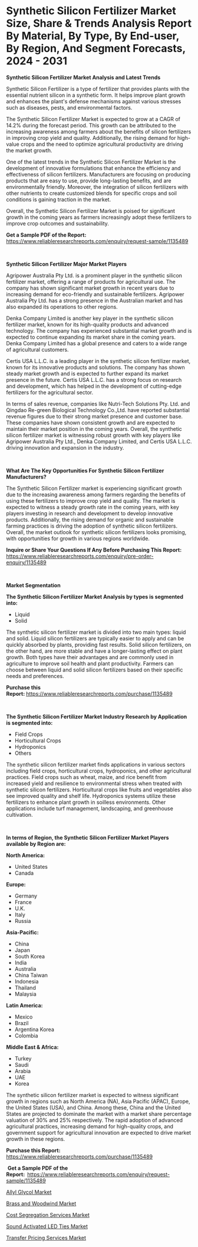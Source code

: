 <p><h1>Synthetic Silicon Fertilizer Market Size, Share & Trends Analysis Report By Material, By Type, By End-user, By Region, And Segment Forecasts, 2024 - 2031</h1></p><p><strong>Synthetic Silicon Fertilizer Market Analysis and Latest Trends</strong></p>
<p><p>Synthetic Silicon Fertilizer is a type of fertilizer that provides plants with the essential nutrient silicon in a synthetic form. It helps improve plant growth and enhances the plant's defense mechanisms against various stresses such as diseases, pests, and environmental factors. </p><p>The Synthetic Silicon Fertilizer Market is expected to grow at a CAGR of 14.2% during the forecast period. This growth can be attributed to the increasing awareness among farmers about the benefits of silicon fertilizers in improving crop yield and quality. Additionally, the rising demand for high-value crops and the need to optimize agricultural productivity are driving the market growth.</p><p>One of the latest trends in the Synthetic Silicon Fertilizer Market is the development of innovative formulations that enhance the efficiency and effectiveness of silicon fertilizers. Manufacturers are focusing on producing products that are easy to use, provide long-lasting benefits, and are environmentally friendly. Moreover, the integration of silicon fertilizers with other nutrients to create customized blends for specific crops and soil conditions is gaining traction in the market.</p><p>Overall, the Synthetic Silicon Fertilizer Market is poised for significant growth in the coming years as farmers increasingly adopt these fertilizers to improve crop outcomes and sustainability.</p></p>
<p><strong>Get a Sample PDF of the Report:&nbsp;</strong> <a href="https://www.reliableresearchreports.com/enquiry/request-sample/1135489">https://www.reliableresearchreports.com/enquiry/request-sample/1135489</a></p>
<p>&nbsp;</p>
<p><strong>Synthetic Silicon Fertilizer Major Market Players</strong></p>
<p><p>Agripower Australia Pty Ltd. is a prominent player in the synthetic silicon fertilizer market, offering a range of products for agricultural use. The company has shown significant market growth in recent years due to increasing demand for eco-friendly and sustainable fertilizers. Agripower Australia Pty Ltd. has a strong presence in the Australian market and has also expanded its operations to other regions.</p><p>Denka Company Limited is another key player in the synthetic silicon fertilizer market, known for its high-quality products and advanced technology. The company has experienced substantial market growth and is expected to continue expanding its market share in the coming years. Denka Company Limited has a global presence and caters to a wide range of agricultural customers.</p><p>Certis USA L.L.C. is a leading player in the synthetic silicon fertilizer market, known for its innovative products and solutions. The company has shown steady market growth and is expected to further expand its market presence in the future. Certis USA L.L.C. has a strong focus on research and development, which has helped in the development of cutting-edge fertilizers for the agricultural sector.</p><p>In terms of sales revenue, companies like Nutri-Tech Solutions Pty. Ltd. and Qingdao Re-green Biological Technology Co.,Ltd. have reported substantial revenue figures due to their strong market presence and customer base. These companies have shown consistent growth and are expected to maintain their market position in the coming years. Overall, the synthetic silicon fertilizer market is witnessing robust growth with key players like Agripower Australia Pty Ltd., Denka Company Limited, and Certis USA L.L.C. driving innovation and expansion in the industry.</p></p>
<p>&nbsp;</p>
<p><strong>What Are The Key Opportunities For Synthetic Silicon Fertilizer Manufacturers?</strong></p>
<p><p>The Synthetic Silicon Fertilizer market is experiencing significant growth due to the increasing awareness among farmers regarding the benefits of using these fertilizers to improve crop yield and quality. The market is expected to witness a steady growth rate in the coming years, with key players investing in research and development to develop innovative products. Additionally, the rising demand for organic and sustainable farming practices is driving the adoption of synthetic silicon fertilizers. Overall, the market outlook for synthetic silicon fertilizers looks promising, with opportunities for growth in various regions worldwide.</p></p>
<p><strong>Inquire or Share Your Questions If Any Before Purchasing This Report:</strong> <a href="https://www.reliableresearchreports.com/enquiry/pre-order-enquiry/1135489">https://www.reliableresearchreports.com/enquiry/pre-order-enquiry/1135489</a></p>
<p>&nbsp;</p>
<p><strong>Market Segmentation</strong></p>
<p><strong>The Synthetic Silicon Fertilizer Market Analysis by types is segmented into:</strong></p>
<p><ul><li>Liquid</li><li>Solid</li></ul></p>
<p><p>The synthetic silicon fertilizer market is divided into two main types: liquid and solid. Liquid silicon fertilizers are typically easier to apply and can be quickly absorbed by plants, providing fast results. Solid silicon fertilizers, on the other hand, are more stable and have a longer-lasting effect on plant growth. Both types have their advantages and are commonly used in agriculture to improve soil health and plant productivity. Farmers can choose between liquid and solid silicon fertilizers based on their specific needs and preferences.</p></p>
<p><strong>Purchase this Report:&nbsp;</strong><a href="https://www.reliableresearchreports.com/purchase/1135489">https://www.reliableresearchreports.com/purchase/1135489</a></p>
<p>&nbsp;</p>
<p><strong>The Synthetic Silicon Fertilizer Market Industry Research by Application is segmented into:</strong></p>
<p><ul><li>Field Crops</li><li>Horticultural Crops</li><li>Hydroponics</li><li>Others</li></ul></p>
<p><p>The synthetic silicon fertilizer market finds applications in various sectors including field crops, horticultural crops, hydroponics, and other agricultural practices. Field crops such as wheat, maize, and rice benefit from increased yield and resilience to environmental stress when treated with synthetic silicon fertilizers. Horticultural crops like fruits and vegetables also see improved quality and shelf life. Hydroponics systems utilize these fertilizers to enhance plant growth in soilless environments. Other applications include turf management, landscaping, and greenhouse cultivation.</p></p>
<p>&nbsp;</p>
<p><strong>In terms of Region, the Synthetic Silicon Fertilizer Market Players available by Region are:</strong></p>
<p>
    <p> <strong> North America: </strong>
        <ul>
            <li>United States</li>
            <li>Canada</li>
        </ul>
        </p> 
    <p> <strong> Europe: </strong>
        <ul>
            <li>Germany</li>
            <li>France</li>
            <li>U.K.</li>
            <li>Italy</li>
            <li>Russia</li>
        </ul>
        </p> 
    <p> <strong> Asia-Pacific: </strong>
        <ul>
            <li>China</li>
            <li>Japan</li>
            <li>South Korea</li>
            <li>India</li>
            <li>Australia</li>
            <li>China Taiwan</li>
            <li>Indonesia</li>
            <li>Thailand</li>
            <li>Malaysia</li>
        </ul>
        </p> 
    <p> <strong> Latin America: </strong>
        <ul>
            <li>Mexico</li>
            <li>Brazil</li>
            <li>Argentina Korea</li>
            <li>Colombia</li>
        </ul>
        </p> 
    <p> <strong> Middle East & Africa: </strong>
        <ul>
            <li>Turkey</li>
            <li>Saudi</li>
            <li>Arabia</li>
            <li>UAE</li>
            <li>Korea</li>
        </ul>
    </p>
    </p>
<p><p>The synthetic silicon fertilizer market is expected to witness significant growth in regions such as North America (NA), Asia Pacific (APAC), Europe, the United States (USA), and China. Among these, China and the United States are projected to dominate the market with a market share percentage valuation of 30% and 25% respectively. The rapid adoption of advanced agricultural practices, increasing demand for high-quality crops, and government support for agricultural innovation are expected to drive market growth in these regions.</p></p>
<p><strong>Purchase this Report: </strong><a href="https://www.reliableresearchreports.com/purchase/1135489">https://www.reliableresearchreports.com/purchase/1135489</a></p>
<p>&nbsp;<strong>Get a Sample PDF of the Report:&nbsp;&nbsp;</strong><a href="https://www.reliableresearchreports.com/enquiry/request-sample/1135489">https://www.reliableresearchreports.com/enquiry/request-sample/1135489</a></p>
<p><strong></strong></p>
<p><p><a href="https://issuu.com/reportprime-2/docs/allyl-glycol-market-size-2030.pptx">Allyl Glycol Market</a></p><p><a href="https://issuu.com/reportprime-2/docs/brass-and-woodwind-market-size-2030.pptx">Brass and Woodwind Market</a></p><p><a href="https://medium.com/@darrensipes2023/cost-segregation-services-market-outlook-industry-overview-and-forecast-2024-to-2031-aabc3d348ea0">Cost Segregation Services Market</a></p><p><a href="https://github.com/edytherolanlouisejk1miz0wig/Market-Research-Report-List-1/blob/main/sound-activated-led-ties-market.md">Sound Activated LED Ties Market</a></p><p><a href="https://medium.com/@darrensipes2023/transfer-pricing-services-market-outlook-industry-overview-and-forecast-2024-to-2031-d294232e8ddb">Transfer Pricing Services Market</a></p></p>